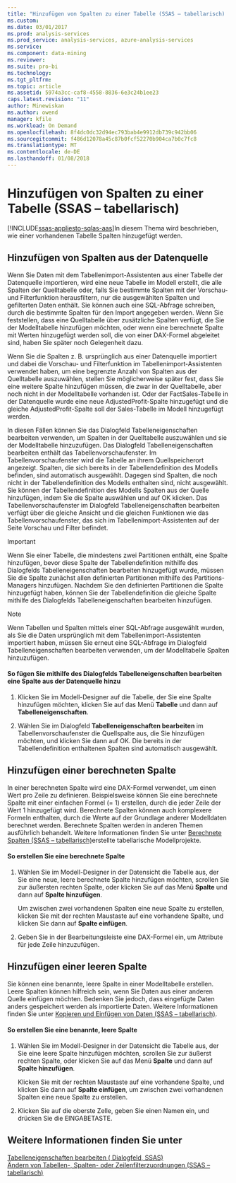 ```yaml
---
title: "Hinzufügen von Spalten zu einer Tabelle (SSAS – tabellarisch) | Microsoft Docs"
ms.custom: 
ms.date: 03/01/2017
ms.prod: analysis-services
ms.prod_service: analysis-services, azure-analysis-services
ms.service: 
ms.component: data-mining
ms.reviewer: 
ms.suite: pro-bi
ms.technology: 
ms.tgt_pltfrm: 
ms.topic: article
ms.assetid: 5974a3cc-caf8-4558-8836-6e3c24b1ee23
caps.latest.revision: "11"
author: Minewiskan
ms.author: owend
manager: kfile
ms.workload: On Demand
ms.openlocfilehash: 8f4dc0dc32d94ec793bab4e9912db739c942bb06
ms.sourcegitcommit: f486d12078a45c87b0fcf52270b904ca7b0c7fc8
ms.translationtype: MT
ms.contentlocale: de-DE
ms.lasthandoff: 01/08/2018
---
```

# <a name="add-columns-to-a-table-ssas-tabular"></a>Hinzufügen von Spalten zu einer Tabelle (SSAS – tabellarisch)
[!INCLUDE[ssas-appliesto-sqlas-aas](../../includes/ssas-appliesto-sqlas-aas.md)]In diesem Thema wird beschrieben, wie einer vorhandenen Tabelle Spalten hinzugefügt werden.  
  
## <a name="add-columns-from-the-data-source"></a>Hinzufügen von Spalten aus der Datenquelle  
 Wenn Sie Daten mit dem Tabellenimport-Assistenten aus einer Tabelle der Datenquelle importieren, wird eine neue Tabelle im Modell erstellt, die alle Spalten der Quelltabelle oder, falls Sie bestimmte Spalten mit der Vorschau- und Filterfunktion herausfiltern, nur die ausgewählten Spalten und gefilterten Daten enthält. Sie können auch eine SQL-Abfrage schreiben, durch die bestimmte Spalten für den Import angegeben werden. Wenn Sie feststellen, dass eine Quelltabelle über zusätzliche Spalten verfügt, die Sie der Modelltabelle hinzufügen möchten, oder wenn eine berechnete Spalte mit Werten hinzugefügt werden soll, die von einer DAX-Formel abgeleitet sind, haben Sie später noch Gelegenheit dazu.  
  
 Wenn Sie die Spalten z. B. ursprünglich aus einer Datenquelle importiert und dabei die Vorschau- und Filterfunktion im Tabellenimport-Assistenten verwendet haben, um eine begrenzte Anzahl von Spalten aus der Quelltabelle auszuwählen, stellen Sie möglicherweise später fest, dass Sie eine weitere Spalte hinzufügen müssen, die zwar in der Quelltabelle, aber noch nicht in der Modelltabelle vorhanden ist. Oder der FactSales-Tabelle in der Datenquelle wurde eine neue AdjustedProfit-Spalte hinzugefügt und die gleiche AdjustedProfit-Spalte soll der Sales-Tabelle im Modell hinzugefügt werden.  
  
 In diesen Fällen können Sie das Dialogfeld Tabelleneigenschaften bearbeiten verwenden, um Spalten in der Quelltabelle auszuwählen und sie der Modelltabelle hinzuzufügen. Das Dialogfeld Tabelleneigenschaften bearbeiten enthält das Tabellenvorschaufenster. Im Tabellenvorschaufenster wird die Tabelle an ihrem Quellspeicherort angezeigt. Spalten, die sich bereits in der Tabellendefinition des Modells befinden, sind automatisch ausgewählt. Dagegen sind Spalten, die noch nicht in der Tabellendefinition des Modells enthalten sind, nicht ausgewählt. Sie können der Tabellendefinition des Modells Spalten aus der Quelle hinzufügen, indem Sie die Spalte auswählen und auf OK klicken. Das Tabellenvorschaufenster im Dialogfeld Tabelleneigenschaften bearbeiten verfügt über die gleiche Ansicht und die gleichen Funktionen wie das Tabellenvorschaufenster, das sich im Tabellenimport-Assistenten auf der Seite Vorschau und Filter befindet.  
  
> [!IMPORTANT]  
>  Wenn Sie einer Tabelle, die mindestens zwei Partitionen enthält, eine Spalte hinzufügen, bevor diese Spalte der Tabellendefinition mithilfe des Dialogfelds Tabelleneigenschaften bearbeiten hinzugefügt wurde, müssen Sie die Spalte zunächst allen definierten Partitionen mithilfe des Partitions-Managers hinzufügen. Nachdem Sie den definierten Partitionen die Spalte hinzugefügt haben, können Sie der Tabellendefinition die gleiche Spalte mithilfe des Dialogfelds Tabelleneigenschaften bearbeiten hinzufügen.  
  
> [!NOTE]  
>  Wenn Tabellen und Spalten mittels einer SQL-Abfrage ausgewählt wurden, als Sie die Daten ursprünglich mit dem Tabellenimport-Assistenten importiert haben, müssen Sie erneut eine SQL-Abfrage im Dialogfeld Tabelleneigenschaften bearbeiten verwenden, um der Modelltabelle Spalten hinzuzufügen.  
  
#### <a name="to-add-a-column-from-the-data-source-by-using-the-edit-table-properties-dialog-box"></a>So fügen Sie mithilfe des Dialogfelds Tabelleneigenschaften bearbeiten eine Spalte aus der Datenquelle hinzu  
  
1.  Klicken Sie im Modell-Designer auf die Tabelle, der Sie eine Spalte hinzufügen möchten, klicken Sie auf das Menü **Tabelle** und dann auf  **Tabelleneigenschaften**.  
  
2.  Wählen Sie im Dialogfeld **Tabelleneigenschaften bearbeiten** im Tabellenvorschaufenster die Quellspalte aus, die Sie hinzufügen möchten, und klicken Sie dann auf OK. Die bereits in der Tabellendefinition enthaltenen Spalten sind automatisch ausgewählt.  
  
## <a name="add-a-calculated-column"></a>Hinzufügen einer berechneten Spalte  
 In einer berechneten Spalte wird eine DAX-Formel verwendet, um einen Wert pro Zeile zu definieren. Beispielsweise können Sie eine berechnete Spalte mit einer einfachen Formel (= 1) erstellen, durch die jeder Zeile der Wert 1 hinzugefügt wird. Berechnete Spalten können auch komplexere Formeln enthalten, durch die Werte auf der Grundlage anderer Modelldaten berechnet werden. Berechnete Spalten werden in anderen Themen ausführlich behandelt. Weitere Informationen finden Sie unter [Berechnete Spalten &#40;SSAS – tabellarisch&#41;](../../analysis-services/tabular-models/ssas-calculated-columns.md)erstellte tabellarische Modellprojekte.  
  
#### <a name="to-create-a-calculated-column"></a>So erstellen Sie eine berechnete Spalte  
  
1.  Wählen Sie im Modell-Designer in der Datensicht die Tabelle aus, der Sie eine neue, leere berechnete Spalte hinzufügen möchten, scrollen Sie zur äußersten rechten Spalte, oder klicken Sie auf das Menü **Spalte** und dann auf **Spalte hinzufügen**.  
  
     Um zwischen zwei vorhandenen Spalten eine neue Spalte zu erstellen, klicken Sie mit der rechten Maustaste auf eine vorhandene Spalte, und klicken Sie dann auf **Spalte einfügen**.  
  
2.  Geben Sie in der Bearbeitungsleiste eine DAX-Formel ein, um Attribute für jede Zeile hinzuzufügen.  
  
## <a name="add-a-blank-column"></a>Hinzufügen einer leeren Spalte  
 Sie können eine benannte, leere Spalte in einer Modelltabelle erstellen. Leere Spalten können hilfreich sein, wenn Sie Daten aus einer anderen Quelle einfügen möchten. Bedenken Sie jedoch, dass eingefügte Daten anders gespeichert werden als importierte Daten. Weitere Informationen finden Sie unter [Kopieren und Einfügen von Daten &#40;SSAS – tabellarisch&#41;](../../analysis-services/tabular-models/ssas-import-data-copy-and-paste-data.md).  
  
#### <a name="to-create-a-named-blank-column"></a>So erstellen Sie eine benannte, leere Spalte  
  
1.  Wählen Sie im Modell-Designer in der Datensicht die Tabelle aus, der Sie eine leere Spalte hinzufügen möchten, scrollen Sie zur äußerst rechten Spalte, oder klicken Sie auf das Menü **Spalte** und dann auf **Spalte hinzufügen**.  
  
     Klicken Sie mit der rechten Maustaste auf eine vorhandene Spalte, und klicken Sie dann auf **Spalte einfügen**, um zwischen zwei vorhandenen Spalten eine neue Spalte zu erstellen.  
  
2.  Klicken Sie auf die oberste Zelle, geben Sie einen Namen ein, und drücken Sie die EINGABETASTE.  
  
## <a name="see-also"></a>Weitere Informationen finden Sie unter  
 [Tabelleneigenschaften bearbeiten &#40; Dialogfeld, SSAS&#41;](http://msdn.microsoft.com/library/8d913e83-7246-44cc-8fc7-31729023c0d8)   
 [Ändern von Tabellen-, Spalten- oder Zeilenfilterzuordnungen &#40;SSAS – tabellarisch&#41;](../../analysis-services/tabular-models/change-table-column-or-row-filter-mappings-ssas-tabular.md)  
  
  
